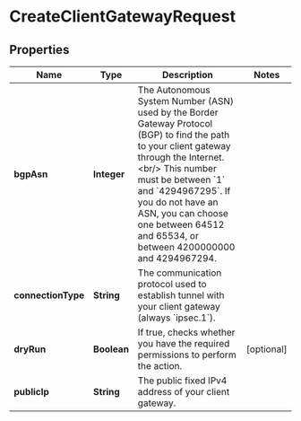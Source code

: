 

# CreateClientGatewayRequest


## Properties

| Name | Type | Description | Notes |
|------------ | ------------- | ------------- | -------------|
|**bgpAsn** | **Integer** | The Autonomous System Number (ASN) used by the Border Gateway Protocol (BGP) to find the path to your client gateway through the Internet. &lt;br/&gt; This number must be between &#x60;1&#x60; and &#x60;4294967295&#x60;. If you do not have an ASN, you can choose one between 64512 and 65534, or between 4200000000 and 4294967294. |  |
|**connectionType** | **String** | The communication protocol used to establish tunnel with your client gateway (always &#x60;ipsec.1&#x60;). |  |
|**dryRun** | **Boolean** | If true, checks whether you have the required permissions to perform the action. |  [optional] |
|**publicIp** | **String** | The public fixed IPv4 address of your client gateway. |  |



